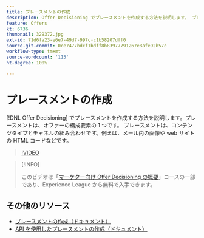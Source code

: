 ```yaml
---
title: プレースメントの作成
description: Offer Decisioning でプレースメントを作成する方法を説明します。 プレースメントは、オファーに必須の構成要素の 1 つです。
feature: Offers
kt: 6736
thumbnail: 329372.jpg
exl-id: 71d6fa23-e6e7-49d7-997c-c1b58207dff0
source-git-commit: 0ce7477bdcf1bdff8b83977791267e8afe92b57c
workflow-type: tm+mt
source-wordcount: '115'
ht-degree: 100%

---
```


# プレースメントの作成

[!DNL Offer Decisioning] でプレースメントを作成する方法を説明します。プレースメントは、オファーの構成要素の 1 つです。 プレースメントは、コンテンツタイプとチャネルの組み合わせです。例えば、メール内の画像や web サイトの HTML コードなどです。

>[!VIDEO](https://video.tv.adobe.com/v/329372?quality=12&learn=on)

>[!INFO]
>
> このビデオは「[マーケター向け Offer Decisioning の概要](https://experienceleague.adobe.com/?recommended=ExperiencePlatform-U-1-2020.1.offerdecisioning)」コースの一部であり、Experience League から無料で入手できます。


## その他のリソース

* [プレースメントの作成（ドキュメント）](https://experienceleague.adobe.com/docs/journey-optimizer/using/offer-decisioniong/create-components/creating-placements.html?lang=ja)
* [API を使用したプレースメントの作成（ドキュメント）](https://experienceleague.adobe.com/docs/journey-optimizer/using/offer-decisioniong/api-reference/offers-api/placements/create.html?lang=ja)

